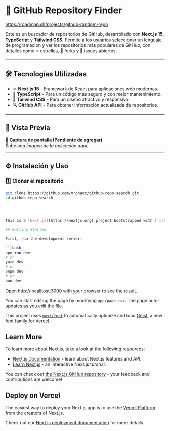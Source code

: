 # 🚀 GitHub Repository Finder
https://roadmap.sh/projects/github-random-repo

Este es un buscador de repositorios de GitHub, desarrollado con **Next.js 15**, **TypeScript** y **Tailwind CSS**. Permite a los usuarios seleccionar un lenguaje de programación y ver los repositorios más populares de GitHub, con detalles como ⭐ estrellas, 🔀 forks y 🐞 issues abiertos.

---

## 🛠️ **Tecnologías Utilizadas**
- ⚛ **Next.js 15** - Framework de React para aplicaciones web modernas.
- 💙 **TypeScript** - Para un código más seguro y con mejor mantenimiento.
- 🎨 **Tailwind CSS** - Para un diseño atractivo y responsivo.
- 🔍 **GitHub API** - Para obtener información actualizada de repositorios.

---

## 📸 **Vista Previa**
📌 **Captura de pantalla (Pendiente de agregar)**  
_Sube una imagen de la aplicación aquí._

---

## ⚙️ **Instalación y Uso**
### 1️⃣ **Clonar el repositorio**
```bash
git clone https://github.com/mrphaox/github-repo-search.git
cd github-repo-search




This is a [Next.js](https://nextjs.org) project bootstrapped with [`create-next-app`](https://nextjs.org/docs/app/api-reference/cli/create-next-app).

## Getting Started

First, run the development server:

```bash
npm run dev
# or
yarn dev
# or
pnpm dev
# or
bun dev
```

Open [http://localhost:3000](http://localhost:3000) with your browser to see the result.

You can start editing the page by modifying `app/page.tsx`. The page auto-updates as you edit the file.

This project uses [`next/font`](https://nextjs.org/docs/app/building-your-application/optimizing/fonts) to automatically optimize and load [Geist](https://vercel.com/font), a new font family for Vercel.

## Learn More

To learn more about Next.js, take a look at the following resources:

- [Next.js Documentation](https://nextjs.org/docs) - learn about Next.js features and API.
- [Learn Next.js](https://nextjs.org/learn) - an interactive Next.js tutorial.

You can check out [the Next.js GitHub repository](https://github.com/vercel/next.js) - your feedback and contributions are welcome!


## Deploy on Vercel

The easiest way to deploy your Next.js app is to use the [Vercel Platform](https://vercel.com/new?utm_medium=default-template&filter=next.js&utm_source=create-next-app&utm_campaign=create-next-app-readme) from the creators of Next.js.

Check out our [Next.js deployment documentation](https://nextjs.org/docs/app/building-your-application/deploying) for more details.
